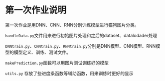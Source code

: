 # 第一次作业说明
第一次作业是用DNN、CNN、RNN分别训练模型进行猫狗图片分类。

`handleData.py`文件用来进行初始图片处理和之后的dataset、datalodader处理

`DNNtrain.py`、`CNNtrain.py`、`RNNtrain.py`分别是DNN模型、CNN模型、RNN模型的模型定义、训练、测试文件。

`makePrediction.py`函数可以用图片测试训练好的模型


`utils.py` 存放了些进度条函数等辅助函数，用来训练时更好的显示
